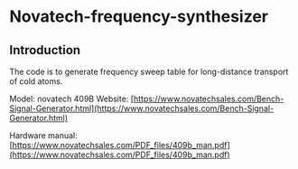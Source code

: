 # Novatech-frequency-synthesizer

## Introduction
The code is to generate frequency sweep table for long-distance transport of cold atoms.

Model: novatech 409B
Website: [https://www.novatechsales.com/Bench-Signal-Generator.html](https://www.novatechsales.com/Bench-Signal-Generator.html)

Hardware manual: [https://www.novatechsales.com/PDF_files/409b_man.pdf](https://www.novatechsales.com/PDF_files/409b_man.pdf)
